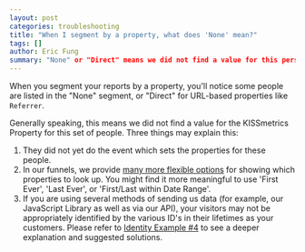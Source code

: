```yaml
---
layout: post
categories: troubleshooting
title: "When I segment by a property, what does 'None' mean?"
tags: []
author: Eric Fung
summary: "None" or "Direct" means we did not find a value for this person.
---
```

When you segment your reports by a property, you'll notice some people are listed in the "None" segment, or "Direct" for URL-based properties like `Referrer`.

Generally speaking, this means we did not find a value for the KISSmetrics Property for this set of people. Three things may explain this:

1. They did not yet do the event which sets the properties for these people.
2. In our funnels, we provide [many more flexible options][adv] for showing which properties to look up. You might find it more meaningful to use 'First Ever', 'Last Ever', or 'First/Last within Date Range'.
3. If you are using several methods of sending us data (for example, our JavaScript Library as well as via our API), your visitors may not be appropriately identified by the various ID's in their lifetimes as your customers. Please refer to [Identity Example #4][no-alias] to see a deeper explanation and suggested solutions.

[adv]: http://support.kissmetrics.com/advanced/advanced-properties#last-property-name-before-some-step-of-this-report
[no-alias]: http://support.kissmetrics.com/troubleshooting/troubleshooting-identities#4